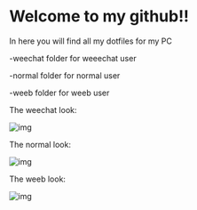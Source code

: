 # Welcome to my github!!

In here you will find all my dotfiles for my PC

-weechat folder for weeechat user

-normal folder for normal user

-weeb folder for weeb user

The weechat look:

![img](https://i.imgur.com/nW8vrX5.png)

The normal look:

![img](https://i.imgur.com/dzmpIWl.png)

The weeb look:

![img](https://i.imgur.com/QmAJjbR.png)
